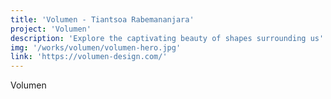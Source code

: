 ```yaml
---
title: 'Volumen - Tiantsoa Rabemananjara'
project: 'Volumen'
description: 'Explore the captivating beauty of shapes surrounding us'
img: '/works/volumen/volumen-hero.jpg'
link: 'https://volumen-design.com/'
---
```

Volumen